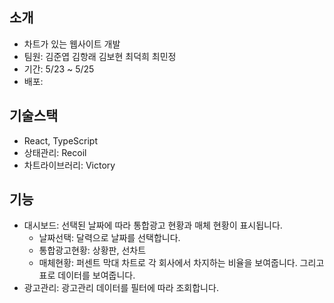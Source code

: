 ## 소개
- 차트가 있는 웹사이트 개발
- 팀원: 김준엽 김항래 김보현 최덕희 최민정
- 기간: 5/23 ~ 5/25
- 배포:

## 기술스택
- React, TypeScript
- 상태관리: Recoil
- 차트라이브러리: Victory

## 기능
- 대시보드: 선택된 날짜에 따라 통합광고 현황과 매체 현황이 표시됩니다.
  - 날짜선택: 달력으로 날짜를 선택합니다.
  - 통합광고현황: 상황판, 선차트
  - 매체현황: 퍼센트 막대 차트로 각 회사에서 차지하는 비율을 보여줍니다. 그리고 표로 데이터를 보여줍니다.
- 광고관리: 광고관리 데이터를 필터에 따라 조회합니다.
